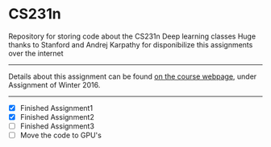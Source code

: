 # CS231n
Repository for storing code about the CS231n Deep learning classes
Huge thanks to Stanford and Andrej Karpathy for disponibilize this assignments over the internet
____
Details about this assignment can be found [on the course webpage](http://cs231n.github.io/), under Assignment of Winter 2016.
____
- [x] Finished Assignment1
- [x] Finished Assignment2
- [ ] Finished Assignment3
- [ ] Move the code to GPU's

